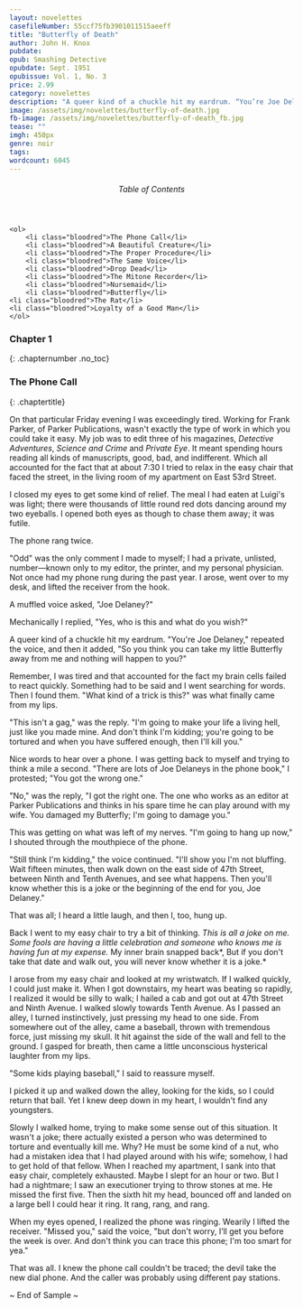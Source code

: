 ```yaml
---
layout: novelettes
casefileNumber: 55ccf75fb3901011515aeeff 
title: "Butterfly of Death"
author: John H. Knox
pubdate: 
opub: Smashing Detective 
opubdate: Sept. 1951
opubissue: Vol. 1, No. 3
price: 2.99
category: novelettes
description: "A queer kind of a chuckle hit my eardrum. “You’re Joe Delaney,” repeated the voice, and then it added, “So you think you can take my little Butterfly away from me and nothing will happen to you?”"
image: /assets/img/novelettes/butterfly-of-death.jpg
fb-image: /assets/img/novelettes/butterfly-of-death_fb.jpg
tease: ""
imgh: 450px
genre: noir
tags: 
wordcount: 6045
---
```


<div class="toc">
	<header>
		<h6>Table of Contents</h6>
	</header>
	
	<ol>
		<li class="bloodred">The Phone Call</li>
		<li class="bloodred">A Beautiful Creature</li>
		<li class="bloodred">The Proper Procedure</li>
		<li class="bloodred">The Same Voice</li>
		<li class="bloodred">Drop Dead</li>
		<li class="bloodred">The Mitone Recorder</li>
		<li class="bloodred">Nursemaid</li>
		<li class="bloodred">Butterfly</li>
    <li class="bloodred">The Rat</li>
    <li class="bloodred">Loyalty of a Good Man</li>
	</ol>
</div> <!-- table-of-contents -->

### Chapter 1
{: .chapternumber .no_toc}

### The Phone Call
{: .chaptertitle}

On that particular Friday evening I was exceedingly tired. Working for
Frank Parker, of Parker Publications, wasn't exactly the type of work in
which you could take it easy. My job was to edit three of his magazines,
*Detective Adventures*, *Science and Crime* and *Private Eye*. It meant
spending hours reading all kinds of manuscripts, good, bad, and
indifferent. Which all accounted for the fact that at about 7:30 I tried
to relax in the easy chair that faced the street, in the living room of
my apartment on East 53rd Street.

I closed my eyes to get some kind of relief. The meal I had eaten at
Luigi's was light; there were thousands of little round red dots dancing
around my two eyeballs. I opened both eyes as though to chase them away;
it was futile.

The phone rang twice.

"Odd" was the only comment I made to myself; I had a private, unlisted,
number—known only to my editor, the printer, and my personal physician.
Not once had my phone rung during the past year. I arose, went over to
my desk, and lifted the receiver from the hook.

A muffled voice asked, "Joe Delaney?"

Mechanically I replied, "Yes, who is this and what do you wish?"

A queer kind of a chuckle hit my eardrum. "You're Joe Delaney," repeated
the voice, and then it added, "So you think you can take my little
Butterfly away from me and nothing will happen to you?"

Remember, I was tired and that accounted for the fact my brain cells
failed to react quickly. Something had to be said and I went searching
for words. Then I found them. "What kind of a trick is this?" was what
finally came from my lips.

"This isn't a gag," was the reply. "I'm going to make your life a living
hell, just like you made mine. And don't think I'm kidding; you're going
to be tortured and when you have suffered enough, then I'll kill you."

Nice words to hear over a phone. I was getting back to myself and trying
to think a mile a second. "There are lots of Joe Delaneys in the phone
book," I protested; "You got the wrong one."

"No," was the reply, "I got the right one. The one who works as an
editor at Parker Publications and thinks in his spare time he can play
around with my wife. You damaged my Butterfly; I'm going to damage you."

This was getting on what was left of my nerves. "I'm going to hang up
now," I shouted through the mouthpiece of the phone.

"Still think I'm kidding," the voice continued. "I'll show you I'm not
bluffing. Wait fifteen minutes, then walk down on the east side of 47th
Street, between Ninth and Tenth Avenues, and see what happens. Then
you'll know whether this is a joke or the beginning of the end for you,
Joe Delaney."

That was all; I heard a little laugh, and then I, too, hung up.

Back I went to my easy chair to try a bit of thinking. *This is all a
joke on me. Some fools are having a little celebration and someone who
knows me is having fun at my expense.* My inner brain snapped back*, But
if you don't take that date and walk out, you will never know whether it
is a joke.*

I arose from my easy chair and looked at my wristwatch. If I walked
quickly, I could just make it. When I got downstairs, my heart was
beating so rapidly, I realized it would be silly to walk; I hailed a cab
and got out at 47th Street and Ninth Avenue. I walked slowly towards
Tenth Avenue. As I passed an alley, I turned instinctively, just
pressing my head to one side. From somewhere out of the alley, came a
baseball, thrown with tremendous force, just missing my skull. It hit
against the side of the wall and fell to the ground. I gasped for
breath, then came a little unconscious hysterical laughter from my lips.

"Some kids playing baseball,” I said to reassure myself.

I picked it up and walked down the alley, looking for the kids, so I
could return that ball. Yet I knew deep down in my heart, I wouldn't
find any youngsters.

Slowly I walked home, trying to make some sense out of this situation.
It wasn't a joke; there actually existed a person who was determined to
torture and eventually kill me. Why? He must be some kind of a nut, who
had a mistaken idea that I had played around with his wife; somehow, I
had to get hold of that fellow. When I reached my apartment, I sank into
that easy chair, completely exhausted. Maybe I slept for an hour or two.
But I had a nightmare; I saw an executioner trying to throw stones at
me. He missed the first five. Then the sixth hit my head, bounced off
and landed on a large bell I could hear it ring. It rang, rang, and
rang.

When my eyes opened, I realized the phone was ringing. Wearily I lifted
the receiver. "Missed you," said the voice, "but don't worry, I’ll get
you before the week is over. And don't think you can trace this phone;
I'm too smart for yea."

That was all. I knew the phone call couldn't be traced; the devil take
the new dial phone. And the caller was probably using different pay
stations.

<p id="theend">~ End of Sample ~</p>
